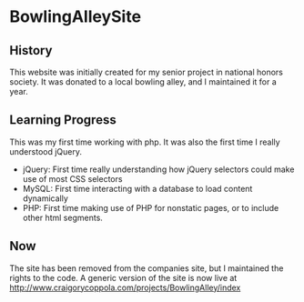 # BowlingAlleySite
## History
This website was initially created for my senior project in national honors society. It was donated to a local bowling alley, and I maintained it for a year.
## Learning Progress
This was my first time working with php. It was also the first time I really understood jQuery.

* jQuery: First time really understanding how jQuery selectors could make use of most CSS selectors
* MySQL: First time interacting with a database to load content dynamically
* PHP: First time making use of PHP for nonstatic pages, or to include other html segments.

## Now
The site has been removed from the companies site, but I maintained the rights to the code. A generic version of the site is now live at http://www.craigorycoppola.com/projects/BowlingAlley/index